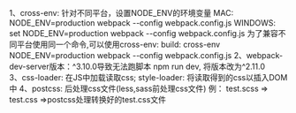 1、cross-env: 针对不同平台，设置NODE_ENV的环境变量
        MAC: NODE_ENV=production webpack --config webpack.config.js
        WINDOWS: set NODE_ENV=production webpack --config webpack.config.js
    为了兼容不同平台使用同一个命令,可以使用cross-env:
        build: cross-env NODE_ENV=production webpack --config webpack.config.js
2、webpack-dev-server版本：^3.10.0导致无法跑脚本 npm run dev, 将版本改为^2.11.0       
3、css-loader: 在JS中加载读取css; style-loader: 将读取得到的css以<style></style>插入DOM中
4、postcss: 后处理css文件(less,sass前处理css文件)
        例： test.scss => test.css =>postcss处理转换好的test.css文件